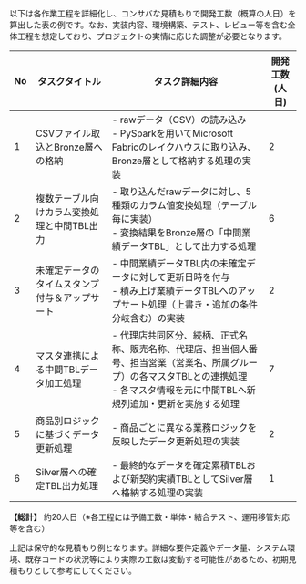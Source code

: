 以下は各作業工程を詳細化し、コンサバな見積もりで開発工数（概算の人日）を算出した表の例です。なお、実装内容、環境構築、テスト、レビュー等を含む全体工程を想定しており、プロジェクトの実情に応じた調整が必要となります。

| No | タスクタイトル                                     | タスク詳細内容                                                                                                                                                                       | 開発工数 (人日) |
|----|--------------------------------------------------|-------------------------------------------------------------------------------------------------------------------------------------------------------------------------------------|----------------|
| 1  | CSVファイル取込とBronze層への格納                | - rawデータ（CSV）の読み込み<br>- PySparkを用いてMicrosoft Fabricのレイクハウスに取り込み、Bronze層として格納する処理の実装                                                     | 2              |
| 2  | 複数テーブル向けカラム変換処理と中間TBL出力       | - 取り込んだrawデータに対し、5種類のカラム値変換処理（テーブル毎に実装）<br>- 変換結果をBronze層の「中間業績データTBL」として出力する処理                                             | 6              |
| 3  | 未確定データのタイムスタンプ付与＆アップサート   | - 中間業績データTBL内の未確定データに対して更新日時を付与<br>- 積み上げ業績データTBLへのアップサート処理（上書き・追加の条件分岐含む）の実装                                          | 2              |
| 4  | マスタ連携による中間TBLデータ加工処理            | - 代理店共同区分、続柄、正式名称、販売名称、代理店、担当個人番号、担当営業（営業名、所属グループ）の各マスタTBLとの連携処理<br>- 各マスタ情報を元に中間TBLへ新規列追加・更新を実施する処理 | 7              |
| 5  | 商品別ロジックに基づくデータ更新処理              | - 商品ごとに異なる業務ロジックを反映したデータ更新処理の実装                                                                                                                        | 2              |
| 6  | Silver層への確定TBL出力処理                      | - 最終的なデータを確定累積TBLおよび新契約実績TBLとしてSilver層へ格納する処理の実装                                                                                                  | 1              |

**【総計】** 約20人日（※各工程には予備工数・単体・結合テスト、運用移管対応等を含む）  

上記は保守的な見積もり例となります。詳細な要件定義やデータ量、システム環境、既存コードの状況等により実際の工数は変動する可能性があるため、初期見積もりとして参考にしてください。
